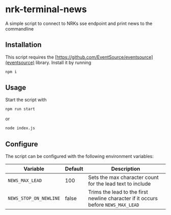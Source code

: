 # nrk-terminal-news
A simple script to connect to NRKs sse endpoint and print news to the commandline

## Installation 

This script requires the [https://github.com/EventSource/eventsource](eventsource) library. Install it by running 
```bash
npm i
```

## Usage

Start the script with 
```bash
npm run start
```
or
```bash
node index.js
```

## Configure

The script can be configured with the following environment variables:

| Variable | Default | Description |
| - | - | - |
| `NEWS_MAX_LEAD` | 100 | Sets the max character count for the lead text to include |
| `NEWS_STOP_ON_NEWLINE` | false | Trims the lead to the first newline character if it occurs before `NEWS_MAX_LEAD` | 
